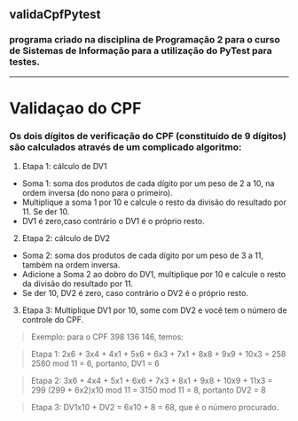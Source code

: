 ## validaCpfPytest

### programa criado na disciplina de Programação 2 para o curso de Sistemas de Informação para a utilização do PyTest para testes.

---

# Validaçao do CPF

### Os dois dígitos de verificação do CPF (constituído de 9 dígitos) são calculados através de um complicado algoritmo:

1. Etapa 1: cálculo de DV1
- Soma 1: soma dos produtos de cada dígito por um peso de 2 a 10, na ordem inversa (do nono para o primeiro).
- Multiplique a soma 1 por 10 e calcule o resto da divisão do resultado por 11. Se der 10.
- DV1 é zero,caso contrário o DV1 é o próprio resto.

2. Etapa 2: cálculo de DV2
- Soma 2: soma dos produtos de cada dígito por um peso de 3 a 11, também na ordem inversa.
- Adicione a Soma 2 ao dobro do DV1, multiplique por 10 e calcule o resto da divisão do resultado por 11.
- Se der 10, DV2 é zero, caso contrário o DV2 é o próprio resto.

3. Etapa 3: Multiplique DV1 por 10, some com DV2 e você tem o número de controle do CPF.

> Exemplo: para o CPF 398 136 146, temos:

> Etapa 1: 2x6 + 3x4 + 4x1 + 5x6 + 6x3 + 7x1 + 8x8 + 9x9 + 10x3 = 258
2580 mod 11 = 6, portanto, DV1 = 6 

> Etapa 2: 3x6 + 4x4 + 5x1 + 6x6 + 7x3 + 8x1 + 9x8 + 10x9 + 11x3 = 299
(299 + 6x2)x10 mod 11 = 3150 mod 11 = 8, 
portanto DV2 = 8 

> Etapa 3: DV1x10 + DV2 = 6x10 + 8 = 68, que é o número procurado. 
